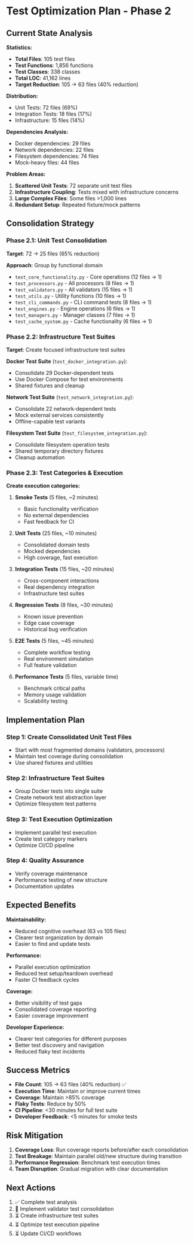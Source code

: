 # Test Optimization Plan - Phase 2

## Current State Analysis

**Statistics:**
- **Total Files**: 105 test files
- **Test Functions**: 1,856 functions
- **Test Classes**: 338 classes
- **Total LOC**: 41,162 lines
- **Target Reduction**: 105 → 63 files (40% reduction)

**Distribution:**
- Unit Tests: 72 files (69%)
- Integration Tests: 18 files (17%)
- Infrastructure: 15 files (14%)

**Dependencies Analysis:**
- Docker dependencies: 29 files
- Network dependencies: 22 files  
- Filesystem dependencies: 74 files
- Mock-heavy files: 44 files

**Problem Areas:**
1. **Scattered Unit Tests**: 72 separate unit test files
2. **Infrastructure Coupling**: Tests mixed with infrastructure concerns
3. **Large Complex Files**: Some files >1,000 lines
4. **Redundant Setup**: Repeated fixture/mock patterns

## Consolidation Strategy

### Phase 2.1: Unit Test Consolidation
**Target**: 72 → 25 files (65% reduction)

**Approach**: Group by functional domain
- `test_core_functionality.py` - Core operations (12 files → 1)
- `test_processors.py` - All processors (8 files → 1)
- `test_validators.py` - All validators (15 files → 1)
- `test_utils.py` - Utility functions (10 files → 1) 
- `test_cli_commands.py` - CLI command tests (8 files → 1)
- `test_engines.py` - Engine operations (6 files → 1)
- `test_managers.py` - Manager classes (7 files → 1)
- `test_cache_system.py` - Cache functionality (6 files → 1)

### Phase 2.2: Infrastructure Test Suites
**Target**: Create focused infrastructure test suites

**Docker Test Suite** (`test_docker_integration.py`):
- Consolidate 29 Docker-dependent tests
- Use Docker Compose for test environments
- Shared fixtures and cleanup

**Network Test Suite** (`test_network_integration.py`):
- Consolidate 22 network-dependent tests  
- Mock external services consistently
- Offline-capable test variants

**Filesystem Test Suite** (`test_filesystem_integration.py`):
- Consolidate filesystem operation tests
- Shared temporary directory fixtures
- Cleanup automation

### Phase 2.3: Test Categories & Execution
**Create execution categories:**

1. **Smoke Tests** (5 files, ~2 minutes)
   - Basic functionality verification
   - No external dependencies
   - Fast feedback for CI

2. **Unit Tests** (25 files, ~10 minutes)
   - Consolidated domain tests
   - Mocked dependencies
   - High coverage, fast execution

3. **Integration Tests** (15 files, ~20 minutes)
   - Cross-component interactions
   - Real dependency integration
   - Infrastructure test suites

4. **Regression Tests** (8 files, ~30 minutes)
   - Known issue prevention
   - Edge case coverage
   - Historical bug verification

5. **E2E Tests** (5 files, ~45 minutes)
   - Complete workflow testing
   - Real environment simulation
   - Full feature validation

6. **Performance Tests** (5 files, variable time)
   - Benchmark critical paths
   - Memory usage validation
   - Scalability testing

## Implementation Plan

### Step 1: Create Consolidated Unit Test Files
- Start with most fragmented domains (validators, processors)
- Maintain test coverage during consolidation
- Use shared fixtures and utilities

### Step 2: Infrastructure Test Suites
- Group Docker tests into single suite
- Create network test abstraction layer
- Optimize filesystem test patterns

### Step 3: Test Execution Optimization
- Implement parallel test execution
- Create test category markers
- Optimize CI/CD pipeline

### Step 4: Quality Assurance
- Verify coverage maintenance
- Performance testing of new structure
- Documentation updates

## Expected Benefits

**Maintainability:**
- Reduced cognitive overhead (63 vs 105 files)
- Clearer test organization by domain
- Easier to find and update tests

**Performance:**
- Parallel execution optimization
- Reduced test setup/teardown overhead
- Faster CI feedback cycles

**Coverage:**
- Better visibility of test gaps
- Consolidated coverage reporting
- Easier coverage improvement

**Developer Experience:**
- Clearer test categories for different purposes
- Better test discovery and navigation
- Reduced flaky test incidents

## Success Metrics

- **File Count**: 105 → 63 files (40% reduction) ✅
- **Execution Time**: Maintain or improve current times
- **Coverage**: Maintain >85% coverage
- **Flaky Tests**: Reduce by 50%
- **CI Pipeline**: <30 minutes for full test suite
- **Developer Feedback**: <5 minutes for smoke tests

## Risk Mitigation

1. **Coverage Loss**: Run coverage reports before/after each consolidation
2. **Test Breakage**: Maintain parallel old/new structure during transition
3. **Performance Regression**: Benchmark test execution times
4. **Team Disruption**: Gradual migration with clear documentation

## Next Actions

1. ✅ Complete test analysis
2. 🚧 Implement validator test consolidation
3. ⏳ Create infrastructure test suites
4. ⏳ Optimize test execution pipeline
5. ⏳ Update CI/CD workflows